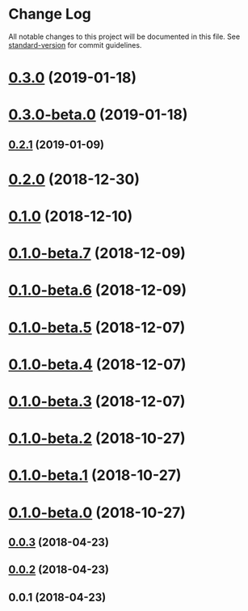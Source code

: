 # Change Log

All notable changes to this project will be documented in this file. See [standard-version](https://github.com/conventional-changelog/standard-version) for commit guidelines.

<a name="0.3.0"></a>
# [0.3.0](https://github.com/hmsk/nuxt-ts/compare/v0.3.0-beta.0...v0.3.0) (2019-01-18)



<a name="0.3.0-beta.0"></a>
# [0.3.0-beta.0](https://github.com/hmsk/nuxt-ts/compare/v0.2.1...v0.3.0-beta.0) (2019-01-18)



<a name="0.2.1"></a>
## [0.2.1](https://github.com/hmsk/nuxt-ts/compare/v0.2.0...v0.2.1) (2019-01-09)



<a name="0.2.0"></a>
# [0.2.0](https://github.com/hmsk/nuxt-ts/compare/v0.1.0...v0.2.0) (2018-12-30)



<a name="0.1.0"></a>
# [0.1.0](https://github.com/hmsk/nuxt-ts/compare/v0.1.0-beta.7...v0.1.0) (2018-12-10)



<a name="0.1.0-beta.7"></a>
# [0.1.0-beta.7](https://github.com/hmsk/nuxt-ts/compare/v0.1.0-beta.6...v0.1.0-beta.7) (2018-12-09)



<a name="0.1.0-beta.6"></a>
# [0.1.0-beta.6](https://github.com/hmsk/nuxt-ts/compare/v0.1.0-beta.5...v0.1.0-beta.6) (2018-12-09)



<a name="0.1.0-beta.5"></a>
# [0.1.0-beta.5](https://github.com/hmsk/nuxt-ts/compare/v0.1.0-beta.4...v0.1.0-beta.5) (2018-12-07)



<a name="0.1.0-beta.4"></a>
# [0.1.0-beta.4](https://github.com/hmsk/nuxt-ts/compare/v0.1.0-beta.3...v0.1.0-beta.4) (2018-12-07)



<a name="0.1.0-beta.3"></a>
# [0.1.0-beta.3](https://github.com/hmsk/nuxt-ts/compare/v0.1.0-beta.2...v0.1.0-beta.3) (2018-12-07)



<a name="0.1.0-beta.2"></a>
# [0.1.0-beta.2](https://github.com/hmsk/nuxt-ts/compare/v0.1.0-beta.1...v0.1.0-beta.2) (2018-10-27)



<a name="0.1.0-beta.1"></a>
# [0.1.0-beta.1](https://github.com/hmsk/nuxt-ts/compare/v0.1.0-beta.0...v0.1.0-beta.1) (2018-10-27)



<a name="0.1.0-beta.0"></a>
# [0.1.0-beta.0](https://github.com/hmsk/nuxt-ts/compare/v0.0.3...v0.1.0-beta.0) (2018-10-27)



<a name="0.0.3"></a>
## [0.0.3](https://github.com/hmsk/nuxt-ts/compare/v0.0.2...v0.0.3) (2018-04-23)



<a name="0.0.2"></a>
## [0.0.2](https://github.com/hmsk/nuxt-ts/compare/v0.0.1...v0.0.2) (2018-04-23)



<a name="0.0.1"></a>
## 0.0.1 (2018-04-23)
